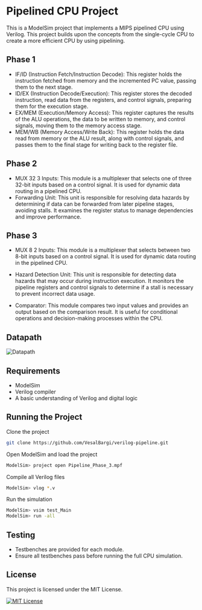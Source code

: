 # Pipelined CPU Project

This is a ModelSim project that implements a MIPS pipelined CPU using Verilog. This project builds upon the concepts from the single-cycle CPU to create a more efficient CPU by using pipelining.

## Phase 1

- IF/ID (Instruction Fetch/Instruction Decode): This register holds the instruction fetched from memory and the incremented PC value, passing them to the next stage.
- ID/EX (Instruction Decode/Execution): This register stores the decoded instruction, read data from the registers, and control signals, preparing them for the execution stage.
- EX/MEM (Execution/Memory Access): This register captures the results of the ALU operations, the data to be written to memory, and control signals, moving them to the memory access stage.
- MEM/WB (Memory Access/Write Back): This register holds the data read from memory or the ALU result, along with control signals, and passes them to the final stage for writing back to the register file.

## Phase 2

- MUX 32 3 Inputs: This module is a multiplexer that selects one of three 32-bit inputs based on a control signal. It is used for dynamic data routing in a pipelined CPU.
- Forwarding Unit: This unit is responsible for resolving data hazards by determining if data can be forwarded from later pipeline stages, avoiding stalls. It examines the register status to manage dependencies and improve performance.

## Phase 3

- MUX 8 2 Inputs: This module is a multiplexer that selects between two 8-bit inputs based on a control signal. It is used for dynamic data routing in the pipelined CPU.

- Hazard Detection Unit: This unit is responsible for detecting data hazards that may occur during instruction execution. It monitors the pipeline registers and control signals to determine if a stall is necessary to prevent incorrect data usage.

- Comparator: This module compares two input values and provides an output based on the comparison result. It is useful for conditional operations and decision-making processes within the CPU.

## Datapath

![Datapath](https://i.imgur.com/yyXykNn.jpeg)

## Requirements

- ModelSim
- Verilog compiler
- A basic understanding of Verilog and digital logic

## Running the Project

Clone the project

```bash
git clone https://github.com/VesalBargi/verilog-pipeline.git
```

Open ModelSim and load the project

```bash
ModelSim> project open Pipeline_Phase_3.mpf
```

Compile all Verilog files

```bash
ModelSim> vlog *.v
```

Run the simulation

```bash
ModelSim> vsim test_Main
ModelSim> run -all
```

## Testing

- Testbenches are provided for each module.
- Ensure all testbenches pass before running the full CPU simulation.

## License

This project is licensed under the MIT License.

[![MIT License](https://img.shields.io/badge/License-MIT-green.svg)](https://choosealicense.com/licenses/mit/)
